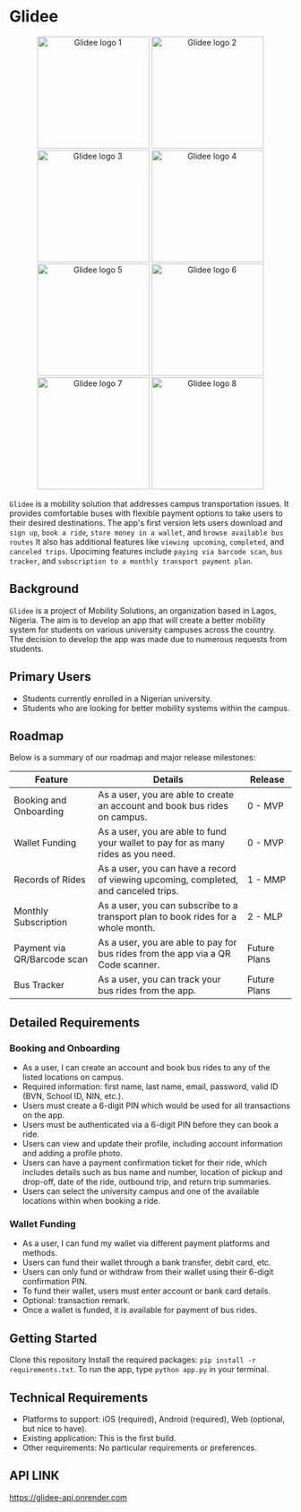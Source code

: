 # Glidee

<p align="center">
<img src="static/GLIDEE LOGO 1.png" alt="Glidee logo 1" width="200"/>
<img src="static/GLIDEE LOGO 2.png" alt="Glidee logo 2" width="200"/>
<img src="static/GLIDEE LOGO 3.png" alt="Glidee logo 3" width="200"/>
<img src="static/GLIDEE LOGO 4.png" alt="Glidee logo 4" width="200"/>
<img src="static/GLIDEE LOGO 5.png" alt="Glidee logo 5" width="200"/>
<img src="static/GLIDEE LOGO 6.png" alt="Glidee logo 6" width="200"/>
<img src="static/GLIDEE LOGO 7.png" alt="Glidee logo 7" width="200"/>
<img src="static/GLIDEE LOGO 8.png" alt="Glidee logo 8" width="200"/>
</p>

`Glidee` is a mobility solution that addresses campus transportation issues. It provides comfortable buses with flexible payment options to take users to their desired destinations. The app's first version lets users download and `sign up`, `book a ride`, `store money in a wallet`, and `browse available bus routes` It also has additional features like `viewing upcoming`, `completed`, and `canceled trips`. Upociming features include `paying via barcode scan`, `bus tracker`, and `subscription to a monthly transport payment plan`.

## Background

`Glidee` is a project of Mobility Solutions, an organization based in Lagos, Nigeria. The aim is to develop an app that will create a better mobility system for students on various university campuses across the country. The decision to develop the app was made due to numerous requests from students. 

## Primary Users

- Students currently enrolled in a Nigerian university.
- Students who are looking for better mobility systems within the campus.

## Roadmap

Below is a summary of our roadmap and major release milestones:

| Feature               | Details                                                                                                                                                       | Release |
|-----------------------|---------------------------------------------------------------------------------------------------------------------------------------------------------------|---------|
| Booking and Onboarding | As a user, you are able to create an account and book bus rides on campus.                                                                                    | 0 - MVP |
| Wallet Funding        | As a user, you are able to fund your wallet to pay for as many rides as you need.                                                                             | 0 - MVP |
| Records of Rides      | As a user, you can have a record of viewing upcoming, completed, and canceled trips.                                                                          | 1 - MMP |
| Monthly Subscription  | As a user, you can subscribe to a transport plan to book rides for a whole month.                                                                             | 2 - MLP |
| Payment via QR/Barcode scan    | As a user, you are able to pay for bus rides from the app via a QR Code scanner.                                                                             | Future Plans |
| Bus Tracker           | As a user, you can track your bus rides from the app.                                                                                                         | Future Plans |

## Detailed Requirements

### Booking and Onboarding

- As a user, I can create an account and book bus rides to any of the listed locations on campus.
- Required information: first name, last name, email, password, valid ID (BVN, School ID, NIN, etc.).
- Users must create a 6-digit PIN which would be used for all transactions on the app.
- Users must be authenticated via a 6-digit PIN before they can book a ride.
- Users can view and update their profile, including account information and adding a profile photo.
- Users can have a payment confirmation ticket for their ride, which includes details such as bus name and number, location of pickup and drop-off, date of the ride, outbound trip, and return trip summaries.
- Users can select the university campus and one of the available locations within when booking a ride.

### Wallet Funding

- As a user, I can fund my wallet via different payment platforms and methods.
- Users can fund their wallet through a bank transfer, debit card, etc.
- Users can only fund or withdraw from their wallet using their 6-digit confirmation PIN.
- To fund their wallet, users must enter account or bank card details.
- Optional: transaction remark.
- Once a wallet is funded, it is available for payment of bus rides.

## Getting Started

Clone this repository Install the required packages: `pip install -r requirements.txt`.
To run the app, type `python app.py` in your terminal.


## Technical Requirements

- Platforms to support: iOS (required), Android (required), Web (optional, but nice to have).
- Existing application: This is the first build.
- Other requirements: No particular requirements or preferences.

## API LINK

https://glidee-api.onrender.com

